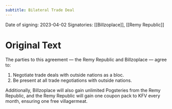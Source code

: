 ```yaml
---
subtitle: Bilateral Trade Deal
---
```


Date of signing: 2023-04-02
Signatories: [[Billzoplace]], [[Remy Republic]]

# Original Text

The parties to this agreement — the Remy Republic and Billzoplace — agree to:

1.  Negotiate trade deals with outside nations as a bloc.
2.  Be present at all trade negotiations with outside nations.

Additionally, Billzoplace will also gain unlimited Pogsteries from the Remy Republic, and the Remy Republic will gain one coupon pack to KFV every month, ensuring one free villagermeat. 